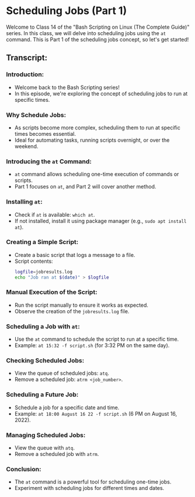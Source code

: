 # Scheduling Jobs (Part 1)

Welcome to Class 14 of the "Bash Scripting on Linux (The Complete Guide)" series. In this class, we will delve into scheduling jobs using the `at` command. This is Part 1 of the scheduling jobs concept, so let's get started!

## Transcript:

### Introduction:
- Welcome back to the Bash Scripting series!
- In this episode, we're exploring the concept of scheduling jobs to run at specific times.

### Why Schedule Jobs:
- As scripts become more complex, scheduling them to run at specific times becomes essential.
- Ideal for automating tasks, running scripts overnight, or over the weekend.

### Introducing the `at` Command:
- `at` command allows scheduling one-time execution of commands or scripts.
- Part 1 focuses on `at`, and Part 2 will cover another method.

### Installing `at`:
- Check if `at` is available: `which at`.
- If not installed, install it using package manager (e.g., `sudo apt install at`).

### Creating a Simple Script:
- Create a basic script that logs a message to a file.
- Script contents: 
  ```bash
  logfile=jobresults.log
  echo "Job ran at $(date)" > $logfile
  ```

### Manual Execution of the Script:
- Run the script manually to ensure it works as expected.
- Observe the creation of the `jobresults.log` file.

### Scheduling a Job with `at`:
- Use the `at` command to schedule the script to run at a specific time.
- Example: `at 15:32 -f script.sh` (for 3:32 PM on the same day).

### Checking Scheduled Jobs:
- View the queue of scheduled jobs: `atq`.
- Remove a scheduled job: `atrm <job_number>`.

### Scheduling a Future Job:
- Schedule a job for a specific date and time.
- Example: `at 18:00 August 16 22 -f script.sh` (6 PM on August 16, 2022).

### Managing Scheduled Jobs:
- View the queue with `atq`.
- Remove a scheduled job with `atrm`.

### Conclusion:
- The `at` command is a powerful tool for scheduling one-time jobs.
- Experiment with scheduling jobs for different times and dates.

